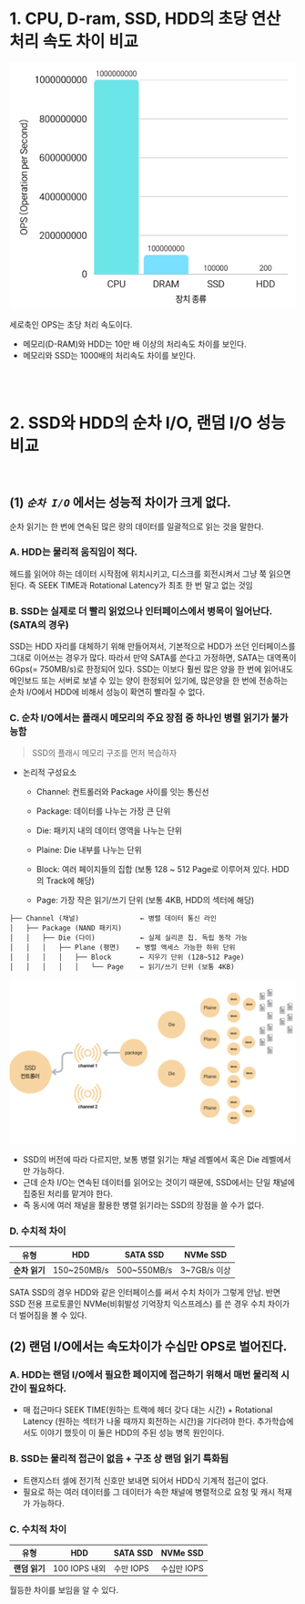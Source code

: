 # 1. CPU, D-ram, SSD, HDD의 초당 연산 처리 속도 차이 비교

![image-20250503231518029](https://raw.githubusercontent.com/dalcheonroadhead/img-cloud/main/2025-04/image-20250503231518029.png)

세로축인 OPS는 초당 처리 속도이다.

- 메모리(D-RAM)와 HDD는 10만 배 이상의 처리속도 차이를 보인다.
- 메모리와 SSD는 1000배의 처리속도 차이를 보인다.

<br/>

<br/>

# 2. SSD와 HDD의 순차 I/O, 랜덤 I/O 성능 비교

<br/>

## (1) *`순차 I/O`* 에서는 성능적 차이가 크게 없다.

순차 읽기는 한 번에 연속된 많은 량의 데이터를 일괄적으로 읽는 것을 말한다.

### A. HDD는 물리적 움직임이 적다. 

헤드를 읽어야 하는 데이터 시작점에 위치시키고, 디스크를 회전시켜서 그냥 쭉 읽으면 된다. 
즉 SEEK TIME과 Rotational Latency가 최초 한 번 말고 없는 것임

### B. SSD는 실제로 더 빨리 읽었으나 인터페이스에서 병목이 일어난다. (SATA의 경우)

  SSD는 HDD 자리를 대체하기 위해 만들어져서, 기본적으로 HDD가 쓰던 인터페이스를 그대로 이어쓰는 경우가 많다. 따라서 만약 SATA를 쓴다고 가정하면, SATA는 대역폭이 6Gps(= 750MB/s)로 한정되어 있다. SSD는 이보다 훨씬 많은 양을 한 번에 읽어내도 메인보드 또는 서버로 보낼 수 있는 양이 한정되어 있기에, 많은양을 한 번에 전송하는 순차 I/O에서 HDD에 비해서 성능이 확연히 빨라질 수 없다. 

### C. 순차 I/O에서는 플래시 메모리의 주요 장점 중 하나인 병렬 읽기가 불가능함

> SSD의 플래시 메모리 구조를 먼저 복습하자

- 논리적 구성요소

  - Channel: 컨트롤러와 Package 사이를 잇는 통신선

  - Package: 데이터를 나누는 가장 큰 단위

  - Die: 패키지 내의 데이터 영역을 나누는 단위

  - Plaine: Die 내부를 나누는 단위

  - Block: 여러 페이지들의 집합 (보통 128 ~ 512 Page로 이루어져 있다. HDD의 Track에 해당)

  - Page: 가장 작은 읽기/쓰기 단위 (보통 4KB, HDD의 섹터에 해당)

```diff
├── Channel (채널)               ← 병렬 데이터 통신 라인
│   ├── Package (NAND 패키지)
│   │   ├── Die (다이)           ← 실제 실리콘 칩. 독립 동작 가능
│   │   │   ├── Plane (평면)    ← 병렬 액세스 가능한 하위 단위
│   │   │   │   ├── Block       ← 지우기 단위 (128~512 Page)
│   │   │   │   │   └── Page    ← 읽기/쓰기 단위 (보통 4KB)
```

![image-20250503235027619](https://raw.githubusercontent.com/dalcheonroadhead/img-cloud/main/2025-04/image-20250503235027619.png)

- SSD의 버전에 따라 다르지만, 보통 병렬 읽기는 채널 레벨에서 혹은 Die 레벨에서만 가능하다. 
- 근데 순차 I/O는 연속된 데이터를 읽어오는 것이기 때문에, SSD에서는 단일 채널에 집중된 처리를 맡겨야 한다.
- 즉 동시에 여러 채널을 활용한 병렬 읽기라는 SSD의 장점을 쓸 수가 없다.

### D. 수치적 차이

| 유형          | HDD         | SATA SSD    | NVMe SSD     |
| ------------- | ----------- | ----------- | ------------ |
| **순차 읽기** | 150~250MB/s | 500~550MB/s | 3~7GB/s 이상 |

SATA SSD의 경우 HDD와 같은 인터페이스를 써서 수치 차이가 그렇게 안남.
반면 SSD 전용 프로토콜인 NVMe(비휘발성 기억장치 익스프레스) 를 쓴 경우 수치 차이가 더 벌어짐을 볼 수 있다.



## (2) 랜덤 I/O에서는 속도차이가 수십만 OPS로 벌어진다.

### A. HDD는 랜덤 I/O에서 필요한 페이지에 접근하기 위해서 매번 물리적 시간이 필요하다.

-  매 접근마다 SEEK TIME(원하는 트랙에 헤더 갖다 대는 시간) + Rotational Latency (원하는 섹터가 나올 때까지 회전하는 시간)을 기다려야 한다.
  추가학습에서도 이야기 했듯이 이 둘은 HDD의 주된 성능 병목 원인이다. 

### B. SSD는 물리적 접근이 없음 + 구조 상 랜덤 읽기 특화됨

- 트랜지스터 셀에 전기적 신호만 보내면 되어서 HDD식 기계적 접근이 없다.
- 필요로 하는 여러 데이터를 그 데이터가 속한 채널에 병렬적으로 요청 및 캐시 적재가 가능하다.

### C. 수치적 차이

| 유형          | HDD           | SATA SSD  | NVMe SSD    |
| ------------- | ------------- | --------- | ----------- |
| **랜덤 읽기** | 100 IOPS 내외 | 수만 IOPS | 수십만 IOPS |

월등한 차이를 보임을 알 수 있다.